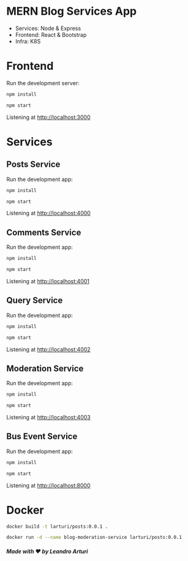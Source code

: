 # MERN Blog Services App

- Services: Node & Express
- Frontend: React & Bootstrap
- Infra: K8S


# Frontend

Run the development server:

```bash
npm install

npm start
```

Listening at <http://localhost:3000>


# Services

## Posts Service

Run the development app:

```bash
npm install

npm start
```

Listening at <http://localhost:4000>

## Comments Service

Run the development app:

```bash
npm install

npm start
```

Listening at <http://localhost:4001>

## Query Service

Run the development app:

```bash
npm install

npm start
```

Listening at <http://localhost:4002>

## Moderation Service

Run the development app:

```bash
npm install

npm start
```

Listening at <http://localhost:4003>

## Bus Event Service

Run the development app:

```bash
npm install

npm start
```

Listening at <http://localhost:8000>

# Docker

```bash
docker build -t larturi/posts:0.0.1 .

docker run -d --name blog-moderation-service larturi/posts:0.0.1
```

##### Made with ❤️ by Leandro Arturi
